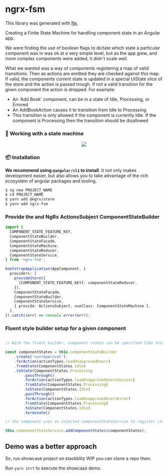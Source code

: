 # ngrx-fsm

This library was generated with [Nx](https://nx.dev).

Creating a Finite State Machine for handling component state in an Angular app.

We were finding the use of boolean flags to dictate which state a particular component was in was ok at a very simple level, but as the app grew, and more complex components were added, it didn't scale well.

What we wanted was a way of components registering a map of valid transitions. Then as actions are emitted they are checked against this map. If valid, the components current state is updated in a special UIState slice of the store and the action is passed trough. If not a valid transition for the given component the action is dropped. For example:

- An 'Add Book' component, can be in a state of Idle, Processing, or Errored
- An AddBookAction causes it to transition from Idle to Processing.
- This transition is only allowed if the component is currently Idle. If the component is Processing then the transition should be disallowed

### 🎰 Working with a state machine

<p align="center">
  <a href="http://ng.ant.design">
    <img src="https://krasimirtsonev.com/blog/article/managing-state-in-javascript-with-state-machines-stent/assets/table.jpg">
  </a>
</p>

### 📦 Installation

**We recommend using `@angular/cli` to install**. It not only makes development easier, but also allows you to take advantage of the rich ecosystem of angular packages and tooling.

```bash
$ ng new PROJECT_NAME
$ cd PROJECT_NAME
$ yarn add @ngrx/store
$ yarn add ngrx-fsm
```

### Provide the and NgRx ActionsSubject ComponentStateBuilder

```ts
import {
  COMPONENT_STATE_FEATURE_KEY,
  ComponentStateBuilder,
  ComponentStateFacade,
  ComponentStateMachine,
  componentStateReducer,
  ComponentStateService,
} from 'ngrx-fsm';

bootstrapApplication(AppComponent, {
  providers: [
    provideStore({
      [COMPONENT_STATE_FEATURE_KEY]: componentStateReducer,
    }),
    ComponentStateFacade,
    ComponentStateBuilder,
    ComponentStateService,
    { provide: ActionsSubject, useClass: ComponentStateMachine },
  ],
}).catch((err) => console.error(err));
```

### Fluent style builder setup for a given component

```ts

// With the fluent builder, component states can be specified like this ...

const componentStates = this.componentStateBuilder
    .create('userApproval')
    .forAction(actionTypes.loadUnapprovedUsers)
    .fromState(ComponentStates.Idle)
    .toState(ComponentStates.Processing
        .passThrough()
        .forAction(actionTypes.loadUnapprovedUsersSuccess)
        .fromState(ComponentStates.Processing)
        .toState(ComponentStates.Idle)
        .passThrough()
        .forAction(actionTypes.loadUnapprovedUsersError)
        .fromState(ComponentStates.Processing)
        .toState(ComponentStates.Idle)
        .terminate()

// the component uses an injected componentStateService to register its state transitions

this.componentStateService.addComponentStates(componentStates);
```

## Demo was a better approach

So, run showcase project on stackblitz WIP you can clone a repo then:

Run `yarn strt` to execute the showcase demo.

[//]: # 'So, here it state machine in action at: [Stackblitz Demo](https://stackblitz.com/edit/ng-met-antd-datepicker)'
